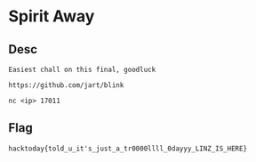 # Spirit Away

## Desc

```
Easiest chall on this final, goodluck

https://github.com/jart/blink	
```

`nc <ip> 17011`

## Flag
`hacktoday{told_u_it's_just_a_tr0000llll_0dayyy_LINZ_IS_HERE}`
